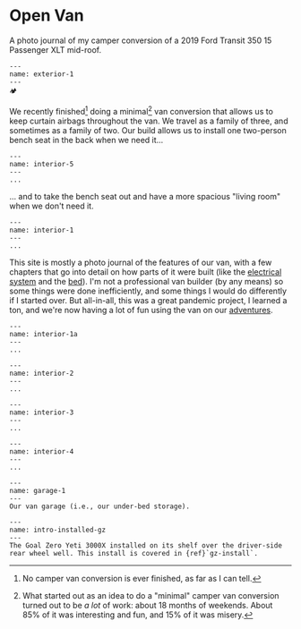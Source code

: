 Open Van
========

A photo journal of my camper conversion of a 2019 Ford Transit 350 15 Passenger XLT mid-roof.

```{figure} images/exterior-1.jpeg
---
name: exterior-1
---
🏕️
```

We recently finished[^footnote1] doing a minimal[^footnote2] van conversion that allows us to keep curtain airbags throughout the van. We travel as a family of three, and sometimes as a family of two. Our build allows us to install one two-person bench seat in the back when we need it...

```{figure} images/interior-5.jpeg
---
name: interior-5
---
...
```

... and to take the bench seat out and have a more spacious "living room" when we don't need it.

```{figure} images/interior-1.jpeg
---
name: interior-1
---
...
```

This site is mostly a photo journal of the features of our van, with a few chapters that go into detail on how parts of it were built (like the [electrical system](./gz-electrical.md) and the [bed](./bed.md)). I'm not a professional van builder (by any means) so some things were done inefficiently, and some things I would do differently if I started over. But all-in-all, this was a great pandemic project, I learned a ton, and we're now having a lot of fun using the van on our [adventures](./adventures.md).

```{figure} images/interior-1a.jpeg
---
name: interior-1a
---
...
```

```{figure} images/interior-2.jpeg
---
name: interior-2
---
...
```

```{figure} images/interior-3.jpeg
---
name: interior-3
---
...
```

```{figure} images/interior-4.jpeg
---
name: interior-4
---
...
```

```{figure} images/garage-1.jpeg
---
name: garage-1
---
Our van garage (i.e., our under-bed storage).
```

```{figure} images/gz/installed-gz-1.jpeg
---
name: intro-installed-gz
---
The Goal Zero Yeti 3000X installed on its shelf over the driver-side rear wheel well. This install is covered in {ref}`gz-install`.
```

[^footnote1]: No camper van conversion is ever finished, as far as I can tell.

[^footnote2]: What started out as an idea to do a "minimal" camper van conversion turned out to be _a lot_ of work: about 18 months of weekends. About 85% of it was interesting and fun, and 15% of it was misery.